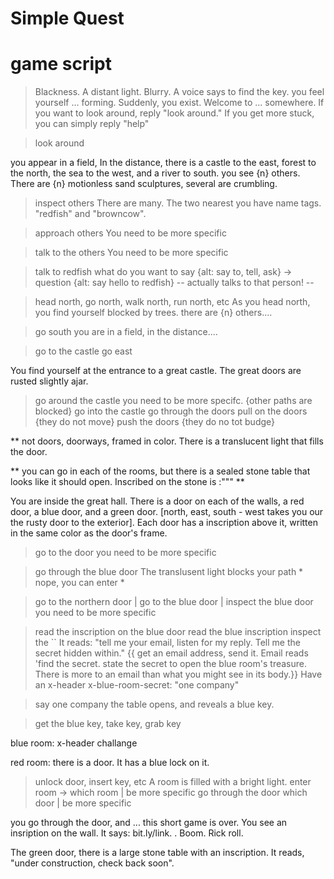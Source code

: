 # Simple Quest

# game script

> Blackness. A distant light. Blurry. A voice says to find the key. you feel yourself ... forming. Suddenly, you exist. Welcome to ... somewhere.
If you want to look around, reply "look around." If you get more stuck, you can simply reply "help"

> look around

you appear in a field, In the distance, there is a castle to the east, forest to the north, the sea to the west, and a river to south.
you see {n} others. There are {n} motionless sand sculptures, several are crumbling.

> inspect others
There are many. The two nearest you have name tags. "redfish" and "browncow".

> approach others
You need to be more specific

> talk to the others
You need to be more specific

> talk to redfish
what do you want to say
{alt: say to, tell, ask} -> question
{alt: say hello to redfish}
-- actually talks to that person! --

> head north, go north, walk north, run north, etc
As you head north, you find yourself blocked by trees.
there are {n} others....

> go south
you are in a field, in the distance....

> go to the castle
> go east

You find yourself at the entrance to a great castle. The great doors are rusted slightly ajar.
> go around the castle
you need to be more specifc.
{other paths are blocked}
> go into the castle
> go through the doors
> pull on the doors {they do not move}
> push the doors {they do no tot budge}

** not doors, doorways, framed in color. There is a translucent light that fills the door.

** you can go in each of the rooms, but there is a sealed stone table that looks like it should open. Inscribed on the stone is :""" **

You are inside the great hall. There is a door on each of the walls, a red door, a blue door, and a green door. [north, east, south - west takes you our the rusty door to the exterior]. Each door has a inscription above it, written in the same color as the door's frame.

> go to the door
you need to be more specific

> go through the blue door
The translusent light blocks your path * nope, you can enter *

> go to the northern door | go to the blue door | inspect the blue door
you need to be more specific

> read the inscription on the blue door
> read the blue inscription
> inspect the ``
It reads: "tell me your email, listen for my reply. Tell me the secret hidden within." 
{{ get an email address, send it. Email reads 'find the secret. state the secret to open the blue room's treasure. There is more to an email than what you might see in its body.}}
Have an x-header x-blue-room-secret: "one company"

> say one company
the table opens, and reveals a blue key.

> get the blue key, take key, grab key

blue room: x-header challange

red room: there is a door. It has a blue lock on it.
> unlock door, insert key, etc
A room is filled with a bright light.
> enter room -> which room | be more specific
> go through the door
which door | be more specific

you go through the door, and ... this short game is over. You see an insription on the wall. It says: bit.ly/link. . Boom. Rick roll.

The green door, there is a large stone table with an inscription. It reads, "under construction, check back soon".